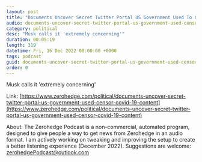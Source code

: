 ```yaml
---
layout: post
title: "Documents Uncover Secret Twitter Portal US Government Used To Censor COVID-19 Content"
audio: documents-uncover-secret-twitter-portal-us-government-used-censor-covid-19-content-0
category: political
desc: "Musk calls it 'extremely concerning'"
duration: 00:05:19
length: 319
datetime: Fri, 16 Dec 2022 00:00:00 +0000
tags: podcast
guid: documents-uncover-secret-twitter-portal-us-government-used-censor-covid-19-content-0
order: 0
---
```

Musk calls it 'extremely concerning'

Link: [https://www.zerohedge.com/political/documents-uncover-secret-twitter-portal-us-government-used-censor-covid-19-content](https://www.zerohedge.com/political/documents-uncover-secret-twitter-portal-us-government-used-censor-covid-19-content)

About: The Zerohedge Podcast is a non-commercial, automated program, designed to give people a way to get news from Zerohedge in an audio format.  I am actively working on tweaking and improving the setup to create a better listening experience (December 2022).  Suggestions are welcome: [zerohedgePodcast@outlook.com](mailto:zerohedgePodcast@outlook.com)